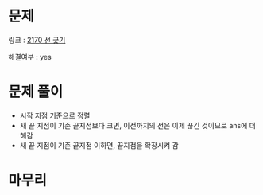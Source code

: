 # 문제
링크 : [2170 선 긋기](https://www.acmicpc.net/problem/2170)

해결여부 : yes

# 문제 풀이
- 시작 지점 기준으로 정렬
- 새 끝 지점이 기존 끝지점보다 크면, 이전까지의 선은 이제 끊긴 것이므로 ans에 더해감
- 새 끝 지점이 기존 끝지점 이하면, 끝지점을 확장시켜 감

# 마무리